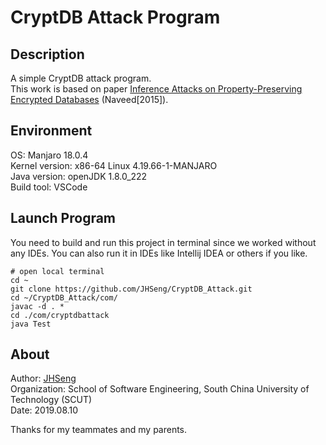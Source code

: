 # CryptDB Attack Program
## Description
A simple CryptDB attack program.  
This work is based on paper [Inference Attacks on Property-Preserving Encrypted Databases](http://cs.brown.edu/~seny/pubs/edb.pdf) (Naveed[2015]).
## Environment
OS: Manjaro 18.0.4  
Kernel version: x86-64 Linux 4.19.66-1-MANJARO  
Java version: openJDK 1.8.0_222  
Build tool: VSCode  
## Launch Program
You need to build and run this project in terminal since we worked without any IDEs. You can also run it in IDEs like Intellij IDEA or others if you like.
```
# open local terminal
cd ~
git clone https://github.com/JHSeng/CryptDB_Attack.git
cd ~/CryptDB_Attack/com/
javac -d . *
cd ./com/cryptdbattack
java Test
```
## About
Author: [JHSeng](https://www.cnblogs.com/JHSeng/)  
Organization: School of Software Engineering, South China University of Technology (SCUT)  
Date: 2019.08.10  

Thanks for my teammates and my parents.